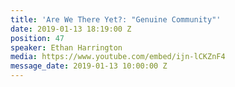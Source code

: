 ```yaml
---
title: 'Are We There Yet?: "Genuine Community"'
date: 2019-01-13 18:19:00 Z
position: 47
speaker: Ethan Harrington
media: https://www.youtube.com/embed/ijn-lCKZnF4
message_date: 2019-01-13 10:00:00 Z
---
```


